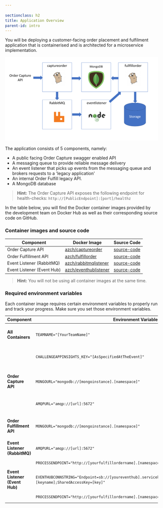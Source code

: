 ```yaml
---

sectionclass: h2
title: Application Overview
parent-id: intro
---
```


You will be deploying a customer-facing order placement and fulfilment application that is containerised and is architected for a microservice implementation.

![Application diagram](media/302a7509f056cd57093c7a3de32dbb04.png)

The application consists of 5 components, namely:

* A public facing Order Capture swagger enabled API
* A messaging queue to provide reliable message delivery
* An event listener that picks up events from the messaging queue and brokers requests to a 'legacy application'
* An internal Order Fulfill legacy API.
* A MongoDB database

> **Hint:** The Order Capture API exposes the following endpoint for health-checks: `http://[PublicEndpoint]:[port]/healthz`

In the table below, you will find the Docker container images provided by the development team on Docker Hub as well as their corresponding source code on GitHub.

### Container images and source code

| Component                    | Docker Image                                                     | Source Code                                                       |
|------------------------------|------------------------------------------------------------------|-------------------------------------------------------------------|
| Order Capture API            | [azch/captureorder](https://hub.docker.com/r/azch/captureorder/) | [source-code](https://github.com/Azure/azch-captureorder)         |
| Order Fulfillment API        | [azch/fulfillorder](https://hub.docker.com/r/azch/fulfillorder/) | [source-code](https://github.com/Azure/azch-fulfillorder)         |
| Event Listener (RabbitMQ)    | [azch/rabbitmqlistener](https://hub.docker.com/r/azch/rabbitmqlistener/) | [source-code](https://github.com/Azure/azch-rabbitmqlistener)         |
| Event Listener (Event Hub)    | [azch/eventhublistener](https://hub.docker.com/r/azch/eventhublistener/) | [source-code](https://github.com/Azure/azch-eventhublistener)         |

> **Hint:** You will not be using all container images at the same time.

### Required environment variables

Each container image requires certain environment variables to properly run and track your progress. Make sure you set those environment variables.

| Component         | Environment Variables                               | Description |
|-------------------|-----------------------------------------------------|----------------------------------------------------------|
| **All Containers**   |  `TEAMNAME="[YourTeamName]"`                          | Track your team's progress. Use your assigned team name. |
|                   |  `CHALLENGEAPPINSIGHTS_KEY="[AsSpecifiedAtTheEvent]"` | Global Application Insights key provided by proctors.    |
| **Order Capture API**    |  `MONGOURL="mongodb://[mongoinstance].[namespace]"`  | MongoDB connection endpoint. Don't forget to set the username/password.|
|                   |  `AMQPURL="amqp://[url]:5672"` | RabbitMQ connection endpoint.    |
| **Order Fulfillment API**    |  `MONGOURL="mongodb://[mongoinstance].[namespace]"`  | MongoDB connection endpoint. Don't forget to set the username/password.|
| **Event Listener (RabbitMQ)**    |  `AMQPURL="amqp://[url]:5672"` | RabbitMQ connection endpoint.    |
|                   |  `PROCESSENDPOINT="http://[yourfulfillordername].[namespace]:8080/v1/order"` | Order Fulfillment API endpoint.    |
| **Event Listener (Event Hub)**   |  `EVENTHUBCONNSTRING="Endpoint=sb://[youreventhub].servicebus.windows.net/;SharedAccessKeyName=[keyname];SharedAccessKey=[key]"` | Azure Event Hub connection endpoint.    |
|                   |  `PROCESSENDPOINT="http://[yourfulfillordername].[namespace]:8080/v1/order"` | Order Fulfillment API endpoint.    |